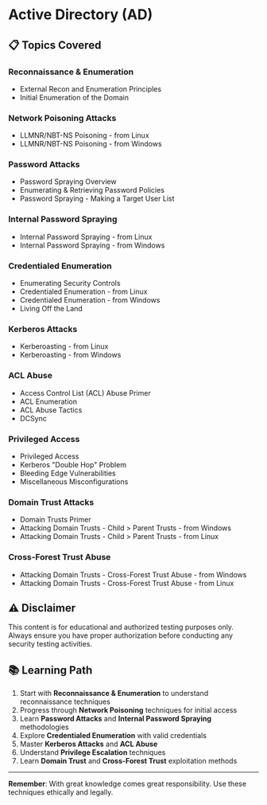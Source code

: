 # Active Directory (AD)

## 📋 Topics Covered

### Reconnaissance & Enumeration
- External Recon and Enumeration Principles
- Initial Enumeration of the Domain

### Network Poisoning Attacks
- LLMNR/NBT-NS Poisoning - from Linux
- LLMNR/NBT-NS Poisoning - from Windows

### Password Attacks
- Password Spraying Overview
- Enumerating & Retrieving Password Policies
- Password Spraying - Making a Target User List

### Internal Password Spraying
- Internal Password Spraying - from Linux
- Internal Password Spraying - from Windows

### Credentialed Enumeration
- Enumerating Security Controls
- Credentialed Enumeration - from Linux
- Credentialed Enumeration - from Windows
- Living Off the Land

### Kerberos Attacks
- Kerberoasting - from Linux
- Kerberoasting - from Windows

### ACL Abuse
- Access Control List (ACL) Abuse Primer
- ACL Enumeration
- ACL Abuse Tactics
- DCSync

### Privileged Access
- Privileged Access
- Kerberos "Double Hop" Problem
- Bleeding Edge Vulnerabilities
- Miscellaneous Misconfigurations

### Domain Trust Attacks
- Domain Trusts Primer
- Attacking Domain Trusts - Child > Parent Trusts - from Windows
- Attacking Domain Trusts - Child > Parent Trusts - from Linux

### Cross-Forest Trust Abuse
- Attacking Domain Trusts - Cross-Forest Trust Abuse - from Windows
- Attacking Domain Trusts - Cross-Forest Trust Abuse - from Linux

## ⚠️ Disclaimer

This content is for educational and authorized testing purposes only. Always ensure you have proper authorization before conducting any security testing activities.

## 📚 Learning Path

1. Start with **Reconnaissance & Enumeration** to understand reconnaissance techniques
2. Progress through **Network Poisoning** techniques for initial access
3. Learn **Password Attacks** and **Internal Password Spraying** methodologies  
4. Explore **Credentialed Enumeration** with valid credentials
5. Master **Kerberos Attacks** and **ACL Abuse**
6. Understand **Privilege Escalation** techniques
7. Learn **Domain Trust** and **Cross-Forest Trust** exploitation methods

---

**Remember**: With great knowledge comes great responsibility. Use these techniques ethically and legally.
